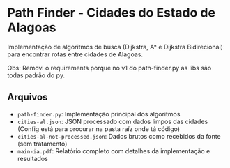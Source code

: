 # Path Finder - Cidades do Estado de Alagoas

Implementação de algoritmos de busca (Dijkstra, A* e Dijkstra Bidirecional) para encontrar rotas entre cidades de Alagoas.

Obs: Removi o requirements porque no v1 do path-finder.py as libs são todas padrão do py.

## Arquivos

- `path-finder.py`: Implementação principal dos algoritmos
- `cities-al.json`: JSON processado com dados limpos das cidades (Config está para procurar na pasta raíz onde tá código)
- `cities-al-not-processed.json`: Dados brutos como recebidos da fonte (sem tratamento)
- `main-ia.pdf`: Relatório completo com detalhes da implementação e resultados